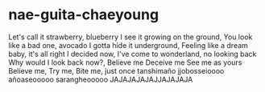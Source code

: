 # nae-guita-chaeyoung
Let's call it strawberry, blueberry I see it growing on the ground, You look like a bad one, avocado I gotta hide it underground, Feeling like a dream baby, it's all right I decided now, I've come to wonderland, no looking back Why would I look back now?, Believe me Deceive me See me as yours Believe me, Try me, Bite me, just once
tanshimaño jjobosseioooo añoaseooooo sarangheooooo JAJAJAJAJAJJAJAJAJA 
